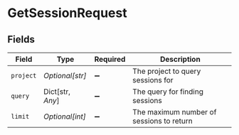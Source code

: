 # GetSessionRequest


## Fields

| Field                                    | Type                                     | Required                                 | Description                              |
| ---------------------------------------- | ---------------------------------------- | ---------------------------------------- | ---------------------------------------- |
| `project`                                | *Optional[str]*                          | :heavy_minus_sign:                       | The project to query sessions for        |
| `query`                                  | Dict[str, *Any*]                         | :heavy_minus_sign:                       | The query for finding sessions           |
| `limit`                                  | *Optional[int]*                          | :heavy_minus_sign:                       | The maximum number of sessions to return |